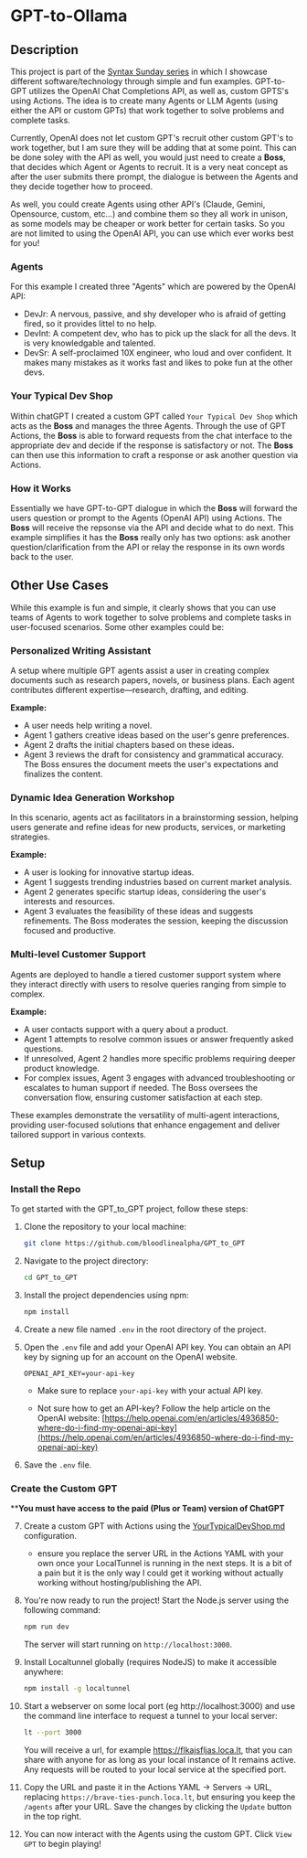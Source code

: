 # GPT-to-Ollama

## Description

This project is part of the [Syntax Sunday series](https://blog.bloodlinealpha.com/) in which I showcase different software/technology through simple and fun examples. GPT-to-GPT utilizes the OpenAI Chat Completions API, as well as, custom GPTS's using Actions. The idea is to create many Agents or LLM Agents (using either the API or custom GPTs) that work together to solve problems and complete tasks.

Currently, OpenAI does not let custom GPT's recruit other custom GPT's to work together, but I am sure they will be adding that at some point. This can be done soley with the API as well, you would just need to create a **Boss**, that decides which Agent or Agents to recruit. It is a very neat concept as after the user submits there prompt, the dialogue is between the Agents and they decide together how to proceed. 

As well, you could create Agents using other API's (Claude, Gemini, Opensource, custom, etc...) and combine them so they all work in unison, as some models may be cheaper or work better for certain tasks. So you are not limited to using the OpenAI API, you can use which ever works best for you!

### Agents
For this example I created three "Agents" which are powered by the OpenAI API:
- DevJr: A nervous, passive, and shy developer who is afraid of getting fired, so it provides littel to no help.
- DevInt: A competent dev, who has to pick up the slack for all the devs. It is very knowledgable and talented.
- DevSr: A self-proclaimed 10X engineer, who loud and over confident. It makes many mistakes as it works fast and likes to poke fun at the other devs.

### Your Typical Dev Shop
Within chatGPT I created a custom GPT called `Your Typical Dev Shop` which acts as the **Boss** and manages the three Agents. Through the use of GPT Actions, the **Boss** is able to forward requests from the chat interface to the appropriate dev and decide if the response is satisfactory or not. The **Boss** can then use this information to craft a response or ask another question via Actions. 

### How it Works
Essentially we have GPT-to-GPT dialogue in which the **Boss** will forward the users question or prompt to the Agents (OpenAI API) using Actions. The **Boss** will receive the repsonse via the API and decide what to do next. This example simplifies it has the **Boss** really only has two options: ask another question/clarification from the API or relay the response in its own words back to the user.

## Other Use Cases
While this example is fun and simple, it clearly shows that you can use teams of Agents to work together to solve problems and complete tasks in user-focused scenarios. Some other examples could be:

### Personalized Writing Assistant
A setup where multiple GPT agents assist a user in creating complex documents such as research papers, novels, or business plans. Each agent contributes different expertise—research, drafting, and editing.

**Example:**
- A user needs help writing a novel.
- Agent 1 gathers creative ideas based on the user's genre preferences.
- Agent 2 drafts the initial chapters based on these ideas.
- Agent 3 reviews the draft for consistency and grammatical accuracy.
The Boss ensures the document meets the user's expectations and finalizes the content.

### Dynamic Idea Generation Workshop
In this scenario, agents act as facilitators in a brainstorming session, helping users generate and refine ideas for new products, services, or marketing strategies.

**Example:**
- A user is looking for innovative startup ideas.
- Agent 1 suggests trending industries based on current market analysis.
- Agent 2 generates specific startup ideas, considering the user's interests and resources.
- Agent 3 evaluates the feasibility of these ideas and suggests refinements.
The Boss moderates the session, keeping the discussion focused and productive.

### Multi-level Customer Support
Agents are deployed to handle a tiered customer support system where they interact directly with users to resolve queries ranging from simple to complex.

**Example:**
- A user contacts support with a query about a product.
- Agent 1 attempts to resolve common issues or answer frequently asked questions.
- If unresolved, Agent 2 handles more specific problems requiring deeper product knowledge.
- For complex issues, Agent 3 engages with advanced troubleshooting or escalates to human support if needed.
The Boss oversees the conversation flow, ensuring customer satisfaction at each step.

These examples demonstrate the versatility of multi-agent interactions, providing user-focused solutions that enhance engagement and deliver tailored support in various contexts.


## Setup
### Install the Repo
To get started with the GPT_to_GPT project, follow these steps:

1. Clone the repository to your local machine:

    ```bash
    git clone https://github.com/bloodlinealpha/GPT_to_GPT
    ```

2. Navigate to the project directory:

    ```bash
    cd GPT_to_GPT
    ```

3. Install the project dependencies using npm:

    ```bash
    npm install
    ```

4. Create a new file named `.env` in the root directory of the project.

5. Open the `.env` file and add your OpenAI API key. You can obtain an API key by signing up for an account on the OpenAI website.

    ```plaintext
    OPENAI_API_KEY=your-api-key
    ```

    - Make sure to replace `your-api-key` with your actual API key.
   
    - Not sure how to get an API-key? Follow the help article on the OpenAI website: [https://help.openai.com/en/articles/4936850-where-do-i-find-my-openai-api-key](https://help.openai.com/en/articles/4936850-where-do-i-find-my-openai-api-key)

7. Save the `.env` file.

### Create the Custom GPT
****You must have access to the paid (Plus or Team) version of ChatGPT**

7. Create a custom GPT with Actions using the [YourTypicalDevShop.md](YourTypicalDevShop/YourTypicalDevShop.md) configuration.

    - ensure you replace the server URL in the Actions YAML with your own once your LocalTunnel is running in the next steps. It is a bit of a pain but it is the only way I could get it working without actually working without hosting/publishing the API.

8. You're now ready to run the project! Start the Node.js server using the following command:

    ```bash
    npm run dev
    ```

    The server will start running on `http://localhost:3000`. 

9. Install Localtunnel globally (requires NodeJS) to make it accessible anywhere:

    ```bash
    npm install -g localtunnel
    ```

10. Start a webserver on some local port (eg http://localhost:3000) and use the command line interface to request a tunnel to your local server:

    ```bash
    lt --port 3000
    ```

    You will receive a url, for example https://flkajsfljas.loca.lt, that you can share with anyone for as long as your local instance of lt remains active. Any requests will be routed to your local service at the specified port.

11. Copy the URL and paste it in the Actions YAML -> Servers -> URL, replacing `https://brave-ties-punch.loca.lt`, but ensuring you keep the `/agents` after your URL. Save the changes by clicking the `Update` button in the top right.

12. You can now interact with the Agents using the custom GPT. Click `View GPT` to begin playing!

